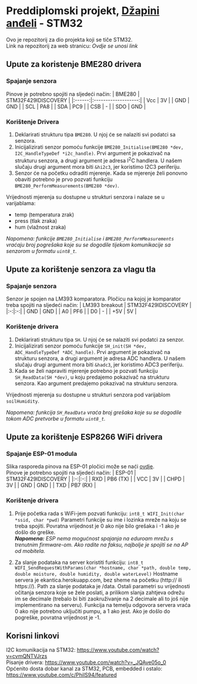 # Preddiplomski projekt, [Džapini anđeli](https://www.youtube.com/watch?v=dQw4w9WgXcQ) - STM32
Ovo je repozitorij za dio projekta koji se tiče STM32. <br>
Link na repozitorij za web stranicu: <i> Ovdje se unosi link </i>

## Upute za koristenje BME280 drivera

### Spajanje senzora
Pinove je potrebno spojiti na sljedeći način:
| BME280 | STM32F429IDISCOVERY |
|:------:|:-------------------:|
| Vcc    | 3V                  |
| GND    | GND                 |
| SCL    | PA8                 |
| SDA    | PC9                 |
| CSB    | -                   |
| SDO    | GND                 |

### Korištenje Drivera
1. Deklarirati strukturu tipa `BME280`. U njoj će se nalaziti svi podatci sa senzora.
2. Inicijalizirati senzor pomoću funkcije `BME280_Initialise(BME280 *dev, I2C_HandleTypeDef *i2c_handle)`. Prvi argument je pokazivač na strukturu senzora, a drugi argument je adresa I<sup>2</sup>C handlera. U našem slučaju drugi argument mora biti `&hi2c3`, jer koristimo I2C3 periferiju.
3. Senzor će na početku odraditi mjerenje. Kada se mjerenje želi ponovno obaviti potrebno je prvo pozvati funkciju `BME280_PerformMeasurements(BME280 *dev)`.

Vrijednosti mjerenja su dostupne u strukturi senzora i nalaze se u varijablama:
* temp (temperatura zrak)
* press (tlak zraka)
* hum (vlažnost zraka)

<i> Napomena: funkcije `BME280_Initialise` i `BME280_PerformMeasurements` vraćaju broj pogrešaka koje su se dogodile tijekom komunikacije sa senzorom u formatu `uint8_t`. </i>

## Upute za korištenje senzora za vlagu tla

### Spajanje senzora
Senzor je spojen na LM393 komparatora. Pločicu na kojoj je komparator treba spojiti na sljedeći način:
| LM393 breakout | STM32F429IDISCOVERY |
|:-:|:-:|
| GND | GND |
| A0 | PF6 |
| D0 | - |
| +5V | 5V |

### Korištenje drivera
1. Deklarirati strukturu tipa `SH`. U njoj će se nalaziti svi podatci za senzor.
2. Inicijalizirati senzor pomoću funkcije `SH_init(SH *dev, ADC_HandleTypeDef *ADC_handle)`. Prvi argument je pokazivač na strukturu senzora, a drugi argument je adresa ADC handlera. U našem slučaju drugi argument mora biti `&hadc3`, jer koristimo ADC3 periferiju.
3. Kada se želi napraviti mjerenje potrebno je pozvati funkciju `SH_ReadData(SH *dev)`, u koju predajemo pokazivač na strukturu senzora. Kao argument predajemo pokazivač na strukturu senzora.

Vrijednosti mjerenja su dostupne u strukturi senzora pod varijablom `soilHumidity`.

<i> Napomena: funkcija `SH_ReadData` vraća broj grešaka koje su se dogodile tokom ADC pretvorbe u formatu `uint8_t`. </i>

## Upute za korištenje ESP8266 WiFi drivera

### Spajanje ESP-01 modula
Slika rasporeda pinova na ESP-01 pločici može se naći [ovdje](https://www.makerlab-electronics.com/?attachment_id=11461). <br>
Pinove je potrebno spojiti na sljedeći način:
| ESP-01 | STM32F429IDISCOVERY |
|:-:|:-:|
| RXD | PB6 (TX) |
| VCC | 3V |
| CHPD | 3V |
| GND | GND |
| TXD | PB7 (RX) |

### Korištenje drivera
1. Prije početka rada s WiFi-jem pozvati funkciju: `int8_t WIFI_Init(char *ssid, char *pwd)` Parametri funkcije su ime i lozinka mreže na koju se treba spojiti. Povratna vrijednost je 0 ako nije bilo grešaka i -1 ako je došlo do greške. <br>
<i><b>Napomena:</b> ESP nema mogućnost spajanja na eduroam mrežu s trenutnim firmware-om. Ako radite na faksu, najbolje je spojiti se na AP od mobitela.</i>

2. Za slanje podataka na server koristiti funkciju: `int8_t WIFI_SendRequestWithParams(char *hostname, char *path, double temp, double moisture, double humidity, double waterLevel)` Hostname servera je ekantica.herokuapp.com, bez sheme na početku (http:// ili https://). Path za slanje podataka je /data. Ostali parametri su vrijednosti očitanja senzora koje se žele poslati, a prilikom slanja zahtjeva odrežu im se decimale (trebalo bi biti zaokruživanje na 2 decimale ali to još nije implementirano na serveru). Funkcija na temelju odgovora servera vraća 0 ako nije potrebno uključiti pumpu, a 1 ako jest. Ako je došlo do pogreške, povratna vrijednost je -1.
  
## Korisni linkovi
I2C komunikacija na STM32: https://www.youtube.com/watch?v=cvmQNTVJrzs <br>
Pisanje drivera: https://www.youtube.com/watch?v=_JQAve05o_0 <br>
Općenito dosta dobar kanal za STM32, PCB, embedded i ostalo: https://www.youtube.com/c/PhilS94/featured
